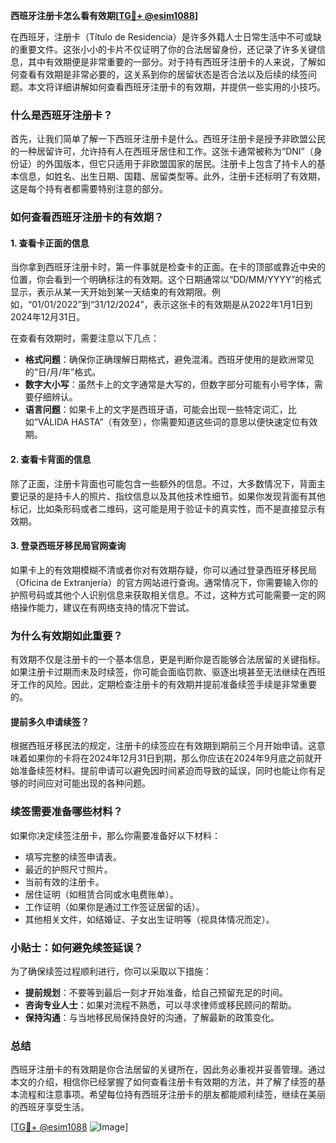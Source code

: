**西班牙注册卡怎么看有效期[[TG💪+ @esim1088](https://t.me/s/esim1088)]**

在西班牙，注册卡（Título de Residencia）是许多外籍人士日常生活中不可或缺的重要文件。这张小小的卡片不仅证明了你的合法居留身份，还记录了许多关键信息，其中有效期便是非常重要的一部分。对于持有西班牙注册卡的人来说，了解如何查看有效期是非常必要的，这关系到你的居留状态是否合法以及后续的续签问题。本文将详细讲解如何查看西班牙注册卡的有效期，并提供一些实用的小技巧。

### 什么是西班牙注册卡？

首先，让我们简单了解一下西班牙注册卡是什么。西班牙注册卡是授予非欧盟公民的一种居留许可，允许持有人在西班牙居住和工作。这张卡通常被称为“DNI”（身份证）的外国版本，但它只适用于非欧盟国家的居民。注册卡上包含了持卡人的基本信息，如姓名、出生日期、国籍、居留类型等。此外，注册卡还标明了有效期，这是每个持有者都需要特别注意的部分。

### 如何查看西班牙注册卡的有效期？

#### 1. 查看卡正面的信息

当你拿到西班牙注册卡时，第一件事就是检查卡的正面。在卡的顶部或靠近中央的位置，你会看到一个明确标注的有效期。这个日期通常以“DD/MM/YYYY”的格式显示，表示从某一天开始到某一天结束的有效期限。例如，“01/01/2022”到“31/12/2024”，表示这张卡的有效期是从2022年1月1日到2024年12月31日。

在查看有效期时，需要注意以下几点：

- **格式问题**：确保你正确理解日期格式，避免混淆。西班牙使用的是欧洲常见的“日/月/年”格式。
- **数字大小写**：虽然卡上的文字通常是大写的，但数字部分可能有小号字体，需要仔细辨认。
- **语言问题**：如果卡上的文字是西班牙语，可能会出现一些特定词汇，比如“VÁLIDA HASTA”（有效至），你需要知道这些词的意思以便快速定位有效期。

#### 2. 查看卡背面的信息

除了正面，注册卡背面也可能包含一些额外的信息。不过，大多数情况下，背面主要记录的是持卡人的照片、指纹信息以及其他技术性细节。如果你发现背面有其他标记，比如条形码或者二维码，这可能是用于验证卡的真实性，而不是直接显示有效期。

#### 3. 登录西班牙移民局官网查询

如果卡上的有效期模糊不清或者你对有效期存疑，你可以通过登录西班牙移民局（Oficina de Extranjería）的官方网站进行查询。通常情况下，你需要输入你的护照号码或其他个人识别信息来获取相关信息。不过，这种方式可能需要一定的网络操作能力，建议在有网络支持的情况下尝试。

### 为什么有效期如此重要？

有效期不仅是注册卡的一个基本信息，更是判断你是否能够合法居留的关键指标。如果注册卡过期而未及时续签，你可能会面临罚款、驱逐出境甚至无法继续在西班牙工作的风险。因此，定期检查注册卡的有效期并提前准备续签手续是非常重要的。

#### 提前多久申请续签？

根据西班牙移民法的规定，注册卡的续签应在有效期到期前三个月开始申请。这意味着如果你的卡将在2024年12月31日到期，那么你应该在2024年9月底之前就开始准备续签材料。提前申请可以避免因时间紧迫而导致的延误，同时也能让你有足够的时间应对可能出现的各种问题。

### 续签需要准备哪些材料？

如果你决定续签注册卡，那么你需要准备好以下材料：

- 填写完整的续签申请表。
- 最近的护照尺寸照片。
- 当前有效的注册卡。
- 居住证明（如租赁合同或水电费账单）。
- 工作证明（如果你是通过工作签证居留的话）。
- 其他相关文件，如结婚证、子女出生证明等（视具体情况而定）。

### 小贴士：如何避免续签延误？

为了确保续签过程顺利进行，你可以采取以下措施：

- **提前规划**：不要等到最后一刻才开始准备，给自己预留充足的时间。
- **咨询专业人士**：如果对流程不熟悉，可以寻求律师或移民顾问的帮助。
- **保持沟通**：与当地移民局保持良好的沟通，了解最新的政策变化。

### 总结

西班牙注册卡的有效期是你合法居留的关键所在，因此务必重视并妥善管理。通过本文的介绍，相信你已经掌握了如何查看注册卡有效期的方法，并了解了续签的基本流程和注意事项。希望每位持有西班牙注册卡的朋友都能顺利续签，继续在美丽的西班牙享受生活。

[[TG💪+ @esim1088](https://t.me/s/esim1088) ![Image](https://i.postimg.cc/4NQfJmqS/Snipaste-2025-05-13-00-14-12.png)]